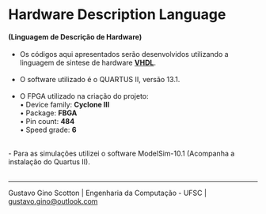 # Hardware Description Language 
<h4>(Linguagem de Descrição de Hardware)</h4>

- Os códigos aqui apresentados serão desenvolvidos utilizando a linguagem de sintese de hardware <a href="https://pt.wikipedia.org/wiki/VHDL"><b>VHDL</b></a>.
<br><br>
- O software utilizado é o QUARTUS II, versão 13.1.
<br><br>
- O  FPGA utilizado na criação do projeto:<br>
• Device family: <b>Cyclone III</b><br>
• Package: <b>FBGA</b><br>
• Pin count: <b>484</b><br>
• Speed grade: <b>6</b><br>
<br>
- Para as simulações utilizei o software ModelSim-10.1 (Acompanha a instalação do Quartus II).
<br><br>

-------------------
Gustavo Gino Scotton    |   Engenharia da Computação - UFSC   |   gustavo.gino@outlook.com

